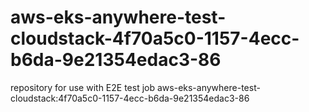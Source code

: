 # aws-eks-anywhere-test-cloudstack-4f70a5c0-1157-4ecc-b6da-9e21354edac3-86
repository for use with E2E test job aws-eks-anywhere-test-cloudstack:4f70a5c0-1157-4ecc-b6da-9e21354edac3-86
